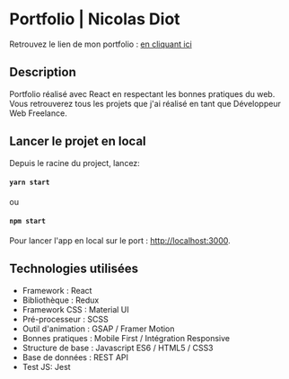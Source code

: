 # Portfolio | Nicolas Diot

Retrouvez le lien de mon portfolio : [en cliquant ici](https://nicolasdiot.vercel.app/)


## Description
Portfolio réalisé avec React en respectant les bonnes pratiques du web. Vous retrouverez tous les projets que j'ai réalisé en tant que Développeur Web Freelance.


## Lancer le projet en local

Depuis le racine du project, lancez:

#### `yarn start`
ou
#### `npm start`

Pour lancer l'app en local sur le port : [http://localhost:3000](http://localhost:3000).


## Technologies utilisées

- Framework : React
- Bibliothèque : Redux
- Framework CSS : Material UI
- Pré-processeur : SCSS
- Outil d'animation : GSAP / Framer Motion
- Bonnes pratiques : Mobile First / Intégration Responsive
- Structure de base : Javascript ES6 / HTML5 / CSS3 
- Base de données : REST API 
- Test JS: Jest
